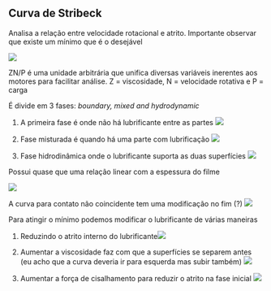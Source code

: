 ## Curva de Stribeck

Analisa a relação entre velocidade rotacional e atrito.
Importante observar que existe um mínimo que é o desejável

![](https://res.cloudinary.com/boloko/image/upload/f_auto/v1729913282/furushow7/image_oizfzq.png)

ZN/P é uma unidade arbitrária que unifica diversas variáveis inerentes aos motores para facilitar análise.  Z = viscosidade, N = velocidade rotativa e P = carga 

É divide em 3 fases: *boundary, mixed and hydrodynamic*

1. A primeira fase é onde não há lubrificante entre as partes 
![](https://res.cloudinary.com/boloko/image/upload/f_auto/v1729912920/furushow7/image_pacp3s.png)

2. Fase misturada é quando há uma parte com lubrificação ![](https://res.cloudinary.com/boloko/image/upload/f_auto/v1729912964/furushow7/image_wp8cyc.png)
3. Fase hidrodinâmica onde o lubrificante suporta as duas superfícies ![](https://res.cloudinary.com/boloko/image/upload/f_auto/v1729913011/furushow7/image_s0i6hu.png)

Possui quase que uma relação linear com a espessura do filme

![](https://res.cloudinary.com/boloko/image/upload/f_auto/v1729913037/furushow7/image_jgbnc4.png)

A curva para contato não coincidente tem uma modificação no fim (?)
![](https://res.cloudinary.com/boloko/image/upload/f_auto/v1729913114/furushow7/image_dqukwo.png)

Para atingir o mínimo podemos modificar o lubrificante de várias maneiras

1. Reduzindo o atrito interno do lubrificante![](https://res.cloudinary.com/boloko/image/upload/f_auto/v1729913672/furushow7/image_wjd1gc.png)
2. Aumentar a viscosidade faz com que a superfícies se separem antes (eu acho que a curva deveria ir para esquerda mas subir também) ![](https://res.cloudinary.com/boloko/image/upload/f_auto/v1729913758/furushow7/image_o6aowt.png)

3. Aumentar a força de cisalhamento para reduzir o atrito na fase inicial ![](https://res.cloudinary.com/boloko/image/upload/f_auto/v1729913835/furushow7/image_fdgyfd.png)

